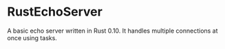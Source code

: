 RustEchoServer
==============

A basic echo server written in Rust 0.10. It handles multiple connections at once using tasks. 
